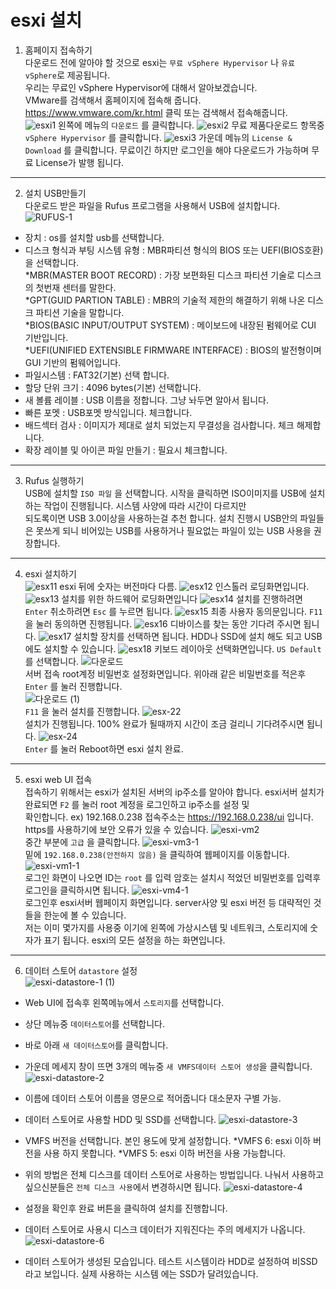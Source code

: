 # esxi 설치
1. 홈페이지 접속하기 <br>
다운로드 전에 알아야 할 것으로 esxi는 `무료 vSphere Hypervisor` 나 `유료 vSphere`로 제공됩니다. <br>
우리는 무료인 vSphere Hypervisor에 대해서 알아보겠습니다. <br>
VMware를 검색해서 홈페이지에 접속해 줍니다. https://www.vmware.com/kr.html 클릭 또는 검색해서 접속해줍니다. <br>
![esxi1](https://user-images.githubusercontent.com/63625609/80326477-e2729c80-8873-11ea-824b-cfb90c358414.png)
왼쪽에 메뉴의 `다운로드` 를 클릭합니다.
![esxi2](https://user-images.githubusercontent.com/63625609/80326523-06ce7900-8874-11ea-9c25-9e5d4556c2bd.png)
무료 제품다운로드 항목중 `vSphere Hypervisor` 를 클릭합니다.
![esxi3](https://user-images.githubusercontent.com/63625609/80326579-3e3d2580-8874-11ea-8d72-0d349700161c.png)
가운데 메뉴의 `License & Download` 를 클릭합니다. 무료이긴 하지만 로그인을 해야 다운로드가 가능하며 무료 License가 발행 됩니다.

-----
2. 설치 USB만들기 <br>
다운로드 받은 파일을 Rufus 프로그램을 사용해서 USB에 설치합니다. <br>
![RUFUS-1](https://user-images.githubusercontent.com/63625609/80326713-a25fe980-8874-11ea-900b-44c7e3ed1a21.png)
* 장치 : os를 설치할 usb를 선택합니다. <br>
* 디스크 형식과 부팅 시스템 유형 : MBR파티션 형식의 BIOS 또는 UEFI(BIOS호환)을 선택합니다. <br>
 *MBR(MASTER BOOT RECORD) : 가장 보편화된 디스크 파티션 기술로 디스크의 첫번재 센터를 말한다. <br>
 *GPT(GUID PARTION TABLE) : MBR의 기술적 제한의 해결하기 위해 나온 디스크 파티션 기술을 말합니다. <br>
 *BIOS(BASIC INPUT/OUTPUT SYSTEM) : 메이보드에 내장된 펌웨어로 CUI 기반입니다. <br>
 *UEFI(UNIFIED EXTENSIBLE FIRMWARE INTERFACE) : BIOS의 발전형이며 GUI 기반의 펌웨어입니다. <br>
* 파일시스템 : FAT32(기본) 선택 합니다.
* 할당 단위 크기 : 4096 bytes(기본) 선택합니다.
* 새 볼륨 레이블 : USB 이름을 정합니다. 그냥 놔두면 알아서 됩니다.
* 빠른 포멧 : USB포멧 방식입니다. 체크합니다.
* 배드섹터 검사 : 이미지가 제대로 설치 되었는지 무결성을 검사합니다. 체크 해제합니다.
* 확장 레이블 및 아이콘 파일 만들기 : 필요시 체크합니다.

-----
3. Rufus 실행하기 <br>
USB에 설치할 `ISO 파일` 을 선택합니다. 시작을 클릭하면 ISO이미지를 USB에 설치하는 작업이 진행됩니다. 시스템 사양에 따라 시간이 다르지만 <br>
되도록이면 USB 3.0이상을 사용하는걸 추천 합니다. 설치 진행시 USB안의 파일들은 못쓰게 되니 비어있는 USB를 사용하거나 필요없는 파일이 있는 USB 사용을 권장합니다.

-----
4. esxi 설치하기 <br>
![esx11](https://user-images.githubusercontent.com/63625609/80325068-b0ab0700-886e-11ea-84fc-77492fdb7cbe.png)
esxi 뒤에 숫자는 버전마다 다름. 
![esx12](https://user-images.githubusercontent.com/63625609/80325149-efd95800-886e-11ea-90f4-0a3c9f8e4639.png)
인스톨러 로딩화면입니다. 
![esx13](https://user-images.githubusercontent.com/63625609/80325200-29aa5e80-886f-11ea-8936-5a2cd4c42cf4.png)
설치를 위한 하드웨어 로딩화면입니다
![esx14](https://user-images.githubusercontent.com/63625609/80325262-59596680-886f-11ea-8eb4-52067e1eab2a.png)
설치를 진행하려면 `Enter` 취소하려면 `Esc` 를 누르면 됩니다.
![esx15](https://user-images.githubusercontent.com/63625609/80325302-8c9bf580-886f-11ea-940c-7d51f38acb26.png)
최종 사용자 동의문입니다. `F11` 을 눌러 동의하면 진행됩니다.
![esx16](https://user-images.githubusercontent.com/63625609/80325344-c40aa200-886f-11ea-9d88-32712f8e0b89.png)
디바이스를 찾는 동안 기다려 주시면 됩니다.
![esx17](https://user-images.githubusercontent.com/63625609/80325383-e8667e80-886f-11ea-97c3-542d30e9a17e.png)
설치할 장치를 선택하면 됩니다. HDD나 SSD에 설치 해도 되고 USB에도 설치할 수 있습니다.
![esx18](https://user-images.githubusercontent.com/63625609/80325453-2499df00-8870-11ea-916d-396fa65041dc.png)
키보드 레이아웃 선택화면입니다. `US Default` 를 선택합니다.
![다운로드](https://user-images.githubusercontent.com/63625609/80325537-8e19ed80-8870-11ea-9b9a-ba804af22274.png) <br>
서버 접속 root계정 비밀번호 설정화면입니다. 위아래 같은 비밀번호를 적은후 `Enter` 를 눌러 진행합니다. <br>
![다운로드 (1)](https://user-images.githubusercontent.com/63625609/80325605-d20cf280-8870-11ea-82b0-34218a4e899c.png) <br>
`F11` 을 눌러 설치를 진행합니다.
![esx-22](https://user-images.githubusercontent.com/63625609/80325654-fcf74680-8870-11ea-8eea-24f4d772dde3.png) <br>
설치가 진행됩니다. 100% 완료가 될때까지 시간이 조금 걸리니 기다려주시면 됩니다.
![esx-24](https://user-images.githubusercontent.com/63625609/80325687-2021f600-8871-11ea-831b-0296c94bdeef.png) <br>
`Enter` 를 눌러 Reboot하면 esxi 설치 완료. <br>

-------
5. esxi web UI 접속 <br>
접속하기 위해서는 esxi가 설치된 서버의 ip주소를 알아야 합니다. esxi서버 설치가 완료되면 `F2` 를 눌러 root 계정을 로그인하고 ip주소를 설정 및 <br>
확인합니다. ex) 192.168.0.238 접속주소는 https://192.168.0.238/ui 입니다. https를 사용하기에 보안 오류가 있을 수 있습니다.
![esxi-vm2](https://user-images.githubusercontent.com/63625609/80325927-1e0c6700-8872-11ea-8d71-652cbbad6483.png) <br>
중간 부분에 `고급` 을 클릭합니다.
![esxi-vm3-1](https://user-images.githubusercontent.com/63625609/80325970-4005e980-8872-11ea-8252-a162ddba982a.png) <br>
밑에 `192.168.0.238(안전하지 않음)` 을 클릭하여 웹페이지를 이동합니다.
![esxi-vm1-1](https://user-images.githubusercontent.com/63625609/80326034-780d2c80-8872-11ea-9dc1-94378c0c0c98.png) <br>
로그인 화면이 나오면 ID는 `root` 를 입력 암호는 설치시 적었던 비밀번호를 입력후 로그인을 클릭하시면 됩니다.
![esxi-vm4-1](https://user-images.githubusercontent.com/63625609/80326128-b86caa80-8872-11ea-941a-fcf4bcc0295d.png) <br>
로그인후 esxi서버 웹페이지 화면입니다. server사양 및 esxi 버전 등 대략적인 것들을 한눈에 볼 수 있습니다. <br>
저는 이미 몇가지를 사용중 이기에 왼쪽에 가상시스템 및 네트워크, 스토리지에 숫자가 표기 됩니다. esxi의 모든 설정을 하는 화면입니다.

-----
6. 데이터 스토어 `datastore` 설정 <br>
![esxi-datastore-1 (1)](https://user-images.githubusercontent.com/63625609/80327313-a260e900-8876-11ea-9c05-84ffdcf9f74b.png)
* Web UI에 접속후 왼쪽메뉴에서 `스토리지`를 선택합니다.
* 상단 메뉴중 `데이터스토어`를 선택합니다.
* 바로 아래 `새 데이터스토어`를 클릭합니다.
* 가운데 메세지 창이 뜨면 3개의 메뉴중 `새 VMFS데이터 스토어 생성`을 클릭합니다.
![esxi-datastore-2](https://user-images.githubusercontent.com/63625609/80327409-f7046400-8876-11ea-99c6-e28df839c893.png)
* 이름에 데이터 스토어 이름을 영문으로 적어줍니다 대소문자 구별 가능.
* 데이터 스토어로 사용할 HDD 및 SSD를 선택합니다.
![esxi-datastore-3](https://user-images.githubusercontent.com/63625609/80327475-29ae5c80-8877-11ea-8acd-fe021fa30f52.png)
* VMFS 버전을 선택합니다. 본인 용도에 맞게 설정합니다. 
*VMFS 6: esxi 이하 버전을 사용 하지 못합니다.
*VMFS 5: esxi 이하 버전을 사용 가능합니다.

* 위의 방법은 전체 디스크를 데이터 스토어로 사용하는 방법입니다. 나눠서 사용하고 싶으신분들은 `전체 디스크 사용`에서 변경하시면 됩니다.
![esxi-datastore-4](https://user-images.githubusercontent.com/63625609/80327587-9cb7d300-8877-11ea-9d94-125106bca2db.png)
* 설정을 확인후 완료 버튼을 클릭하여 설치를 진행합니다.
* 데이터 스토어로 사용시 디스크 데이터가 지워진다는 주의 메세지가 나옵니다.
![esxi-datastore-6](https://user-images.githubusercontent.com/63625609/80327651-d092f880-8877-11ea-89a5-7e6747d5d339.png)
* 데이터 스토어가 생성된 모습입니다. 테스트 시스템이라 HDD로 설정하여 비SSD라고 보입니다. 실제 사용하는 시스템 에는 SSD가 달려있습니다.
